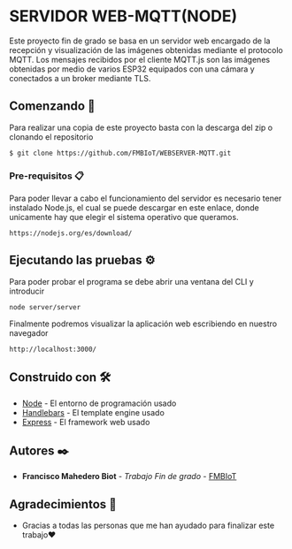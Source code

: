 # SERVIDOR WEB-MQTT(NODE)

Este proyecto fin de grado se basa en un servidor web encargado de la recepción y visualización de las imágenes obtenidas mediante el protocolo MQTT. Los mensajes recibidos por el cliente MQTT.js son las imágenes obtenidas por medio de varios ESP32 equipados con una cámara y conectados a un broker mediante TLS.
## Comenzando 🚀

Para realizar una copia de este proyecto basta con la descarga del zip o clonando el repositorio

```
$ git clone https://github.com/FMBIoT/WEBSERVER-MQTT.git
```


### Pre-requisitos 📋

Para poder llevar a cabo el funcionamiento del servidor es necesario tener instalado Node.js, el cual se puede descargar en este enlace, donde unicamente hay que elegir el sistema operativo que queramos.

```
https://nodejs.org/es/download/
```



## Ejecutando las pruebas ⚙️

Para poder probar el programa se debe abrir una ventana del CLI y introducir

```
node server/server
```

Finalmente podremos visualizar la aplicación web escribiendo en nuestro navegador

```
http://localhost:3000/
```

## Construido con 🛠️


* [Node](https://nodejs.org/en/docs/) - El entorno de programación usado
* [Handlebars](https://handlebarsjs.com/) - El template engine usado
* [Express](https://expressjs.com/) - El framework web usado


## Autores ✒️

* **Francisco Mahedero Biot** - *Trabajo Fin de grado* - [FMBIoT](https://github.com/FMBIoT)


## Agradecimientos 🎁

* Gracias a todas las personas que me han ayudado para finalizar este trabajo❤️

